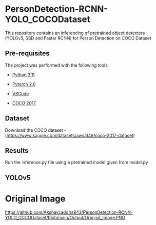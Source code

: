 # PersonDetection-RCNN-YOLO_COCODataset

This repository contains an inferencing of pretrained object detectors (YOLOv5, SSD and Faster RCNN) for Person Detection on COCO Dataset

## Pre-requisites

The project was performed with the following tools

- [Python 3.11](https://www.python.org/downloads/release/python-3110/)

- [Pytorch 2.0](https://pytorch.org/)

- [VSCode](https://code.visualstudio.com/)

- [COCO 2017](https://cocodataset.org/#home)
  

## Dataset

Download the COCO dataset - (https://www.kaggle.com/datasets/awsaf49/coco-2017-dataset)

## Results

Run the inference.py file using a pretrained model given from model.py

## YOLOv5

# Original Image
https://github.com/AkshayLaddha943/PersonDetection-RCNN-YOLO_COCODataset/blob/main/Output/Original_Image.PNG
